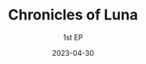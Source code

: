 ---
slug: "/special/chronicles-of-luna" # リンク
date: "2023-04-30" # 発売・公開日。ソートにも用いる
title: "Chronicles of Luna" # アルバム名
ogp: ./20230430-chronicles-of-luna-ogp.jpg

# ---------------
subtitle: 1st EP
overlay:
  background: '#E6EEF7'
  logoColor: '#000000'
  lineColor: '#FFF5C5'
  transition:
    rect1: '#DBCEE4'
    rect2: '#888DC5'
# ---------------
header_func_name: ChroniclesOfLuna
header_image: ./20230430-chronicles-of-luna-header.jpg
header_image_sp: ./20230430-chronicles-of-luna-header_sp.png
logo_image: ./20230430-chronicles-of-luna-logo.png # Optional header_imageにロゴが含まれていないなら指定。
additional_header_image: ./20230430-chronicles-of-luna-header.png
additional_header_image_2: ./20230430-chronicles-of-luna-header_2.png
additional_header_image_3: ./20230430-chronicles-of-luna-header_3.png
additional_header_image_4: ./20230430-chronicles-of-luna-header_4.png
additional_header_image_5: ./20230430-chronicles-of-luna-header_5.png
additional_header_image_6: ./20230430-chronicles-of-luna-header_6.png

header:
  scrollMainColor: "#FFF5C5"
  scrollBackgroundColor: "#888DC5"
# ---------------
parallax:
  textColor: "#ffffff"
  overlayColor: "#000000"
  overlayOpacity: 0.5
  imageFilter: grayscale(60%)
# ---------------
poem: Luna's glow illuminates the night, casting a pale sheen on all below.
description_array: 
  - 荘厳なオーケストラ/Epic調の楽曲を中心とした5曲を収録。
  - カシワデ/Kashiwade 1st EP # サイトの説明文
descriptionBackgroundImage: ./20230430-chronicles-of-luna-description-back.jpg
# ---------------
mainBackgroundImage: ./20230430-chronicles-of-luna-bg-pattern.jpg
minWidth: 500px
theme:
  base: "#E6EEF7"
  baseSub1: "#fffbfb"
  main: "#3a3c3e"
  mainSub1: "#73777c"
  mainSub2: "#adb3b9"
  accent: '#BF9D5B'
# ---------------
news:
  - 2023/04/17
  - XFDの情報を掲載しました
  - 2023/04/16
  - 特設サイトをオープンしました

# ---------------
soundcloud: 1494451492
youtube: dS9qcjsn9o8
# ---------------
jacketImage: ./20230430-chronicles-of-luna-jacket.jpg
infomation:
  title: Chronicles of Luna
  circle: かしわで音楽工房
  specification: 5曲入り ジュエルケース
  releaseDate: 2023/04/30 春M3
  booth: 第一展示場 E-04a かしわで音楽工房
  price: 1,000円 (会場頒布価格)
shop:
  download:
    - coming soon
  cd:
    - coming soon
  streaming:
    - coming soon
# ---------------
trackBackgroundImage: 20230430-chronicles-of-luna-track_bg.jpg
track:
  - title: Chronicles of Luna
    subinfo: 
  - title: Quest for Knowledge
    subinfo: 
  - title: seize
    subinfo: 
  - title: Effulgent Flowers
    subinfo: 
  - title: Gloria
    subinfo: 

# ---------------
credit:
  produce:
    name: Kashiwade
    website: https://kashiwade.work
    twitter: https://twitter.com/kashiwade_music
  other:
    - role: Illustration by
      name: デクババ
      website:
        - Pixiv 
        - https://www.pixiv.net/users/28296442
        - Twitter 
        - https://twitter.com/ironman12243
    - role: XFD Special Thanks
      name: Sol
      website:
        - Twitter 
        - https://twitter.com/SolSchnee

# ---------------

---